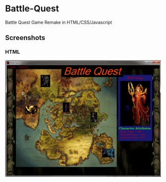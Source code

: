 # Battle-Quest
Battle Quest Game Remake in HTML/CSS/Javascript


Screenshots
---

### HTML
![HTML](screenshots/BattleQuest-Original.png)


